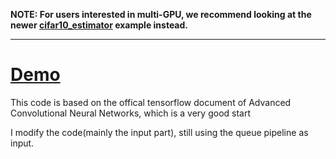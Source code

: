 **NOTE: For users interested in multi-GPU, we recommend looking at the newer [cifar10_estimator](https://github.com/tensorflow/models/tree/master/tutorials/image/cifar10_estimator) example instead.**

---
[Demo](http://www.fengchang.cc/post/100)
===

This code is based on the offical tensorflow document of Advanced Convolutional Neural Networks, which is a very good start 

I modify the code(mainly the input part), still using the queue pipeline as input.

